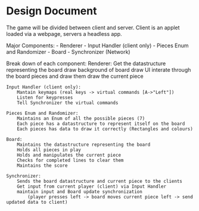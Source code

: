 # Design Document

The game will be divided between client and server. Client is an applet loaded via a webpage, servers a headless app.

Major Components:
	- Renderer
	- Input Handler (client only)
	- Pieces Enum and Randomizer
	- Board
	- Synchronizer (Network)

Break down of each component:
	Renderer:
		Get the datastructure representing the board
		draw background of board
		draw UI
		interate through the board pieces and draw them
		draw the current piece

	Input Handler (client only):
		Mantain keymaps (real keys -> virtual commands [A->"Left"])
		Listen for keypresses
		Tell Synchronizer the virtual commands

	Pieces Enum and Randomizer:
		Maintains an Enum of all the possible pieces (7)
		Each piece has a datastructure to represent itself on the board
		Each pieces has data to draw it correctly (Rectangles and colours)

	Board:
		Maintains the datastructure representing the board
		Holds all pieces in play
		Holds and manipulates the current piece
		Checks for completed lines to clear them
		Maintains the score

	Synchronizer:
		Sends the board datastructure and current piece to the clients
		Get input from current player (client) via Input Handler
		maintain input and Board update synchronization
			(player presses left -> board moves current piece left -> send updated data to client)

